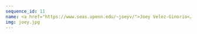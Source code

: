 ```yaml
---
sequence_id: 11
name: <a href="https://www.seas.upenn.edu/~joeyv/">Joey Velez-Ginorio</a>
img: joey.jpg
---
```

